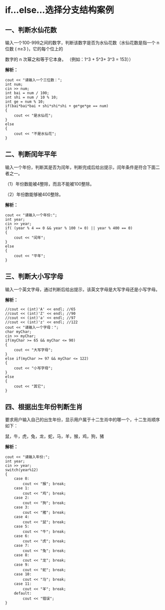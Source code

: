 # if...else...选择分支结构案例

## 一、判断水仙花数

输入一个100-999之间的数字，判断该数字是否为水仙花数（水仙花数是指一个 n 位数 ( n≥3 )，它的每个位上的

数字的 n 次幂之和等于它本身。 （例如：1^3 + 5^3+ 3^3 = 153））  

**解析：**

```
cout << "请输入一个三位数：";
int num;
cin >> num;
int bai = num / 100;
int shi = num / 10 % 10;
int ge = num % 10;	
if(bai*bai*bai + shi*shi*shi + ge*ge*ge == num)
{
	cout << "是水仙花";
}
else
{
	cout << "不是水仙花";
}
```



## 二、判断闰年平年

输入一个年份，判断其是否为闰年，判断完成后给出提示，闰年条件是符合下面二者之一。 

（1）年份数能被4整除，而且不能被100整除。

（2）年份数能够被400整除。

**解析：**

```
cout << "请输入一个年份:";
int year;
cin >> year;
if( (year % 4 == 0 && year % 100 != 0) || year % 400 == 0)
{
	cout << "闰年";
}
else
{
	cout << "平年";
}
```



## 三、判断大小写字母

输入一个英文字母，通过判断后给出提示，该英文字母是大写字母还是小写字母。  

**解析：**

```
//cout << (int)'A' << endl; //65
//cout << (int)'Z' << endl; //90
//cout << (int)'a' << endl; //97
//cout << (int)'z' << endl; //122
cout << "请输入一个字母：";
char myChar;
cin >> myChar; 
if(myChar >= 65 && myChar <= 90)
{
	cout << "大写字母";
}
else if(myChar >= 97 && myChar <= 122)
{
	cout << "小写字母";
}
else
{
	cout << "其它";
}
```



## 四、根据出生年份判断生肖

要求用户输入自己的出生年份，显示用户属于十二生肖中的哪一个，十二生肖顺序如下：

鼠，牛，虎，兔，龙，蛇，马，羊，猴，鸡，狗，猪

**解析：**

```
cout << "请输入年份:";
int year;
cin >> year;
switch(year%12)
{
    case 0:
    	cout << "猴"; break;
    case 1:
    	cout << "鸡"; break;
    case 2:
    	cout << "狗"; break;
    case 3:
    	cout << "猪"; break;
    case 4:
    	cout << "鼠"; break;
    case 5:
    	cout << "牛"; break;
    case 6:
    	cout << "虎"; break;
    case 7:
    	cout << "兔"; break;
    case 8:
    	cout << "龙"; break;
    case 9:
    	cout << "蛇"; break;
    case 10:
    	cout << "马"; break;
    case 11:
    	cout << "羊"; break;	
    default:
    	cout << "错误";
}
```

